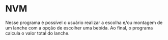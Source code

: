 # NVM
 Nesse programa é possível o usuário realizar a escolha e/ou montagem de um lanche com a opção de escolher uma bebida. Ao final, o programa calcula o valor total do lanche.
